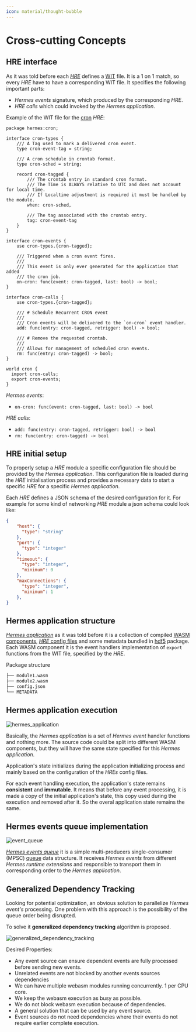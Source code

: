 ```yaml
---
icon: material/thought-bubble
---
```


# Cross-cutting Concepts

<!-- See: https://docs.arc42.org/section-8/ -->

<!-- some notes about that  -->

## HRE interface
As it was told before each [*HRE*](../05_building_block_view/hermes_core.md#hermes-runtime-extension-hre) defines a
[WIT](https://component-model.bytecodealliance.org/design/wit.html) file.
It is a 1 on 1 match, so every *HRE* have to have a corresponding WIT file.
It specifies the following important parts:
- *Hermes events* signature, which produced by the corresponding *HRE*.
- *HRE calls* which could invoked by the *Hermes application*.

Example of the WIT file for the [cron](https://en.wikipedia.org/wiki/Cron) *HRE*:

```wit
package hermes:cron;

interface cron-types {
    /// A Tag used to mark a delivered cron event.
    type cron-event-tag = string;

    /// A cron schedule in crontab format.
    type cron-sched = string;

    record cron-tagged {
        /// The crontab entry in standard cron format.
        /// The Time is ALWAYS relative to UTC and does not account for local time.
        /// If Localtime adjustment is required it must be handled by the module.
        when: cron-sched,

        /// The tag associated with the crontab entry.
        tag: cron-event-tag
    }
}

interface cron-events {
    use cron-types.{cron-tagged};

    /// Triggered when a cron event fires.
    ///
    /// This event is only ever generated for the application that added
    /// the cron job.
    on-cron: func(event: cron-tagged, last: bool) -> bool;
}

interface cron-calls {
    use cron-types.{cron-tagged};

    /// # Schedule Recurrent CRON event
    ///
    /// Cron events will be delivered to the `on-cron` event handler.
    add: func(entry: cron-tagged, retrigger: bool) -> bool;

    /// # Remove the requested crontab.
    ///
    /// Allows for management of scheduled cron events.
    rm: func(entry: cron-tagged) -> bool;
}

world cron {
  import cron-calls;
  export cron-events;
}
```

*Hermes events*:
- `on-cron: func(event: cron-tagged, last: bool) -> bool`
  
*HRE calls*:
- `add: func(entry: cron-tagged, retrigger: bool) -> bool`
- `rm: func(entry: cron-tagged) -> bool`


## HRE initial setup

To properly setup a *HRE* module a specific configuration file should be provided by the *Hermes application*.
This configuration file is loaded during the *HRE* initialisation process and provides a necessary data to start a specific *HRE* for a specific *Hermes application*.

Each *HRE* defines a JSON schema of the desired configuration for it. For example for some kind of networking *HRE* module a json schema could look like:

```json
{
    "host": {
      "type": "string"
    },
    "port": {
      "type": "integer"
    },
    "timeout": {
      "type": "integer",
      "minimum": 0
    },
    "maxConnections": {
      "type": "integer",
      "minimum": 1
    },
}
```

## Hermes application structure

[*Hermes application*](./../05_building_block_view//hermes_core.md#hermes-application)
as it was told before it is a collection of compiled [WASM components](https://component-model.bytecodealliance.org/introduction.html),
[*HRE* config files](#hre-initial-setup)
and some metadata
bundled in [hdf5](https://www.hdfgroup.org/solutions/hdf5/) package.
Each WASM component it is the event handlers implementation of `export` functions from the WIT file, specified by the *HRE*.

Package structure
```bash
├── module1.wasm
├── module2.wasm
├── config.json
└── METADATA
```

## Hermes application execution

![hermes_application](./../images/hermes_application.svg)

Basically, the *Hermes application* is a set of *Hermes event* handler functions and nothing more. 
The source code could be split into different WASM components, but they will have the same state specified for this *Hermes application*.

Application's state initializes during the application initializing process and mainly based on the configuration of the *HREs* config files.

For each event handling execution,
the application's state remains **consistent** and **immutable**.
It means that before any event processing,
it is made a copy of the initial application's state,
this copy used during the execution and removed after it.
So the overal application state remains the same.

## Hermes events queue implementation

![event_queue](./../images/event_queue.svg)

[*Hermes events queue*](./../05_building_block_view/hermes_core.md#hermes-events-queue) it is a simple multi-producers single-consumer (MPSC) [queue](https://en.wikipedia.org/wiki/Queue_(abstract_data_type)) data structure. It receives *Hermes events* from different *Hermes runtime extensions* and responsible to transport them in corresponding order to the *Hermes application*.

## Generalized Dependency Tracking

Looking for potential optimization,
an obvious solution to parallelize *Hermes event's* processing.
One problem with this approach is the possibility of the queue order being disrupted.

To solve it **generalized dependency tracking** algorithm is proposed.

![generalized_dependency_tracking](./../images/generalized_dependency_tracking.svg)

Desired Properties:
- Any event source can ensure dependent events are fully processed before sending new events.
- Unrelated events are not blocked by another events sources dependencies
- We can have multiple webasm modules running concurrently.  1 per CPU core.
- We keep the webasm execution as busy as possible.
- We do not block webasm execution because of dependencies.
- A general solution that can be used by any event source.
- Event sources do not need dependencies where their events do not require earlier complete execution.



